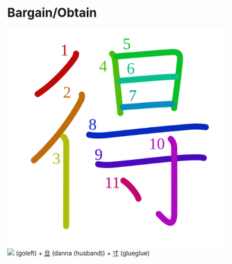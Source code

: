 # Bargain/Obtain
![5f97](../kanji-colorize/5f97.svg)
![](http://www.kanjidamage.com/assets/radsmall/go-0b389562c0c6b574e3dffb2b4c63e4fcadb0bad8c0ee475fc815b7aa338726a0.jpg) (goleft) + [旦](旦.md) (danna (husband)) + [寸](寸.md) (glueglue) 